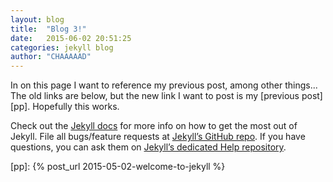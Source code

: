 ```yaml
---
layout: blog
title:  "Blog 3!"
date:   2015-06-02 20:51:25
categories: jekyll blog
author: "CHAAAAAD"
---
```

In on this page I want to reference my previous post, among other things... The old links are below, but the new link I want to post is my [previous post][pp]. Hopefully this works.

Check out the [Jekyll docs][jekyll] for more info on how to get the most out of Jekyll. File all bugs/feature requests at [Jekyll’s GitHub repo][jekyll-gh]. If you have questions, you can ask them on [Jekyll’s dedicated Help repository][jekyll-help].

[jekyll]:      http://jekyllrb.com
[jekyll-gh]:   https://github.com/jekyll/jekyll
[jekyll-help]: https://github.com/jekyll/jekyll-help
[pp]:          {% post_url 2015-05-02-welcome-to-jekyll %}
